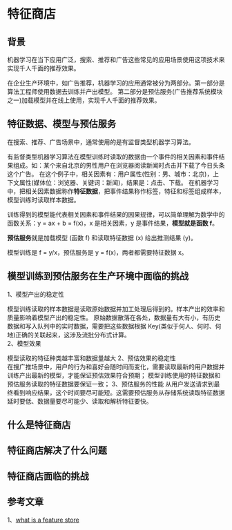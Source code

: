 # 特征商店
## 背景
机器学习在当下应用广泛，搜索、推荐和广告这些常见的应用场景使用这项技术来实现千人千面的推荐效果。  

在企业生产环境中，如广告推荐，机器学习的应用通常被分为两部分。第一部分是算法工程师使用数据去训练并产出模型。
第二部分是预估服务(广告推荐系统模块之一)加载模型并在线上使用，实现千人千面的推荐效果。  
## 特征数据、模型与预估服务
在搜索、推荐、广告场景中，通常使用的是有监督类型机器学习算法。  

有监督类型机器学习算法在模型训练时读取的数据由一个事件的相关因素和事件结果组成。如：某个来自北京的男性用户在浏览器阅读新闻时点击并下载了今日头条这个广告。
在这个例子中，相关因素有：用户属性(性别：男、城市：北京)，上下文属性(媒体位：浏览器、关键词：新闻)，结果是：点击、下载。
在机器学习中，把相关因素数据称作**特征数据**，把事件结果称作标签，特征和标签组成样本，模型训练时读取样本数据。

训练得到的模型能代表相关因素和事件结果的因果规律，可以简单理解为数学中的函数关系：y = ax + b = f(x)，x 是相关因素，y 是事件结果，**模型就是函数 f**。

**预估服务**就是加载模型 (函数 f) 和读取特征数据 (x) 给出推测结果 (y)。  

模型训练是 f = y/x，预估服务是 y = f(x)，两者都需要特征数据 x。
## 模型训练到预估服务在生产环境中面临的挑战
1、模型产出的稳定性

模型训练读取的样本数据是读取原始数据并加工处理后得到的。样本产出的效率和质量影响着模型产出的稳定性。
原始数据散落在各处，数据量有大有小，有历史数据和写入队列中的实时数据，需要把这些数据根据 Key(类似于何人、何时、何地)正确的关联起来，这涉及流批分布式计算。  
2、模型效果

模型读取的特征种类越丰富和数据量越大
2、预估效果的稳定性  
在搜广推场景中，用户的行为和喜好会随时间而变化，需要读取最新的用户数据并训练产出最新的模型，才能保证预估效果符合预期；
模型训练使用的特征数据和预估服务读取的特征数据要保证一致；
3、预估服务的性能
从用户发送请求到最终看到响应结果，这个时间要尽可能短。这需要预估服务从存储系统读取特征数据延时要低、数据量要尽可能少、读取和解析特征要快。
## 什么是特征商店

## 特征商店解决了什么问题
## 特征商店面临的挑战
## 参考文章
1、[what is a feature store](https://www.featurestore.org/what-is-a-feature-store) 




